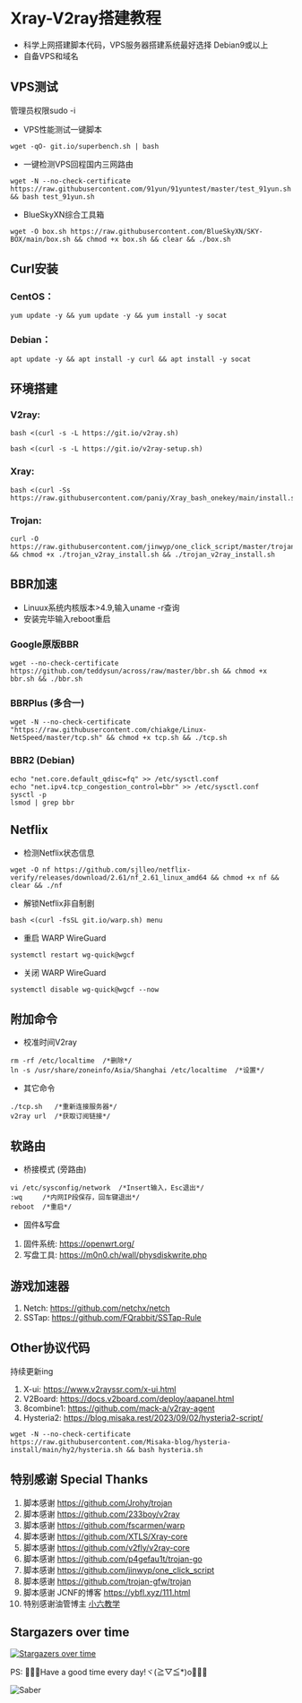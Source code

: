 # Xray-V2ray搭建教程
- 科学上网搭建脚本代码，VPS服务器搭建系统最好选择 Debian9或以上  
- 自备VPS和域名


## VPS测试 
管理员权限sudo -i
- VPS性能测试一键脚本
```
wget -qO- git.io/superbench.sh | bash
```

- 一键检测VPS回程国内三网路由
```
wget -N --no-check-certificate https://raw.githubusercontent.com/91yun/91yuntest/master/test_91yun.sh && bash test_91yun.sh
```

- BlueSkyXN综合工具箱
```
wget -O box.sh https://raw.githubusercontent.com/BlueSkyXN/SKY-BOX/main/box.sh && chmod +x box.sh && clear && ./box.sh
```


## Curl安装
### CentOS：
```
yum update -y && yum update -y && yum install -y socat
```
### Debian：
```
apt update -y && apt install -y curl && apt install -y socat
```


## 环境搭建
  ### V2ray:
```
bash <(curl -s -L https://git.io/v2ray.sh)
```

```
bash <(curl -s -L https://git.io/v2ray-setup.sh)
```

### Xray:
```
bash <(curl -Ss https://raw.githubusercontent.com/paniy/Xray_bash_onekey/main/install.sh)
```
### Trojan:
```
curl -O https://raw.githubusercontent.com/jinwyp/one_click_script/master/trojan_v2ray_install.sh && chmod +x ./trojan_v2ray_install.sh && ./trojan_v2ray_install.sh
```


## BBR加速
- Linuux系统内核版本>4.9,输入uname -r查询
- 安装完毕输入reboot重启
### Google原版BBR
```
wget --no-check-certificate https://github.com/teddysun/across/raw/master/bbr.sh && chmod +x bbr.sh && ./bbr.sh
```

### BBRPlus (多合一)
```
wget -N --no-check-certificate "https://raw.githubusercontent.com/chiakge/Linux-NetSpeed/master/tcp.sh" && chmod +x tcp.sh && ./tcp.sh
```

### BBR2 (Debian)
```
echo "net.core.default_qdisc=fq" >> /etc/sysctl.conf
echo "net.ipv4.tcp_congestion_control=bbr" >> /etc/sysctl.conf
sysctl -p
lsmod | grep bbr
```


## Netflix
- 检测Netflix状态信息
```
wget -O nf https://github.com/sjlleo/netflix-verify/releases/download/2.61/nf_2.61_linux_amd64 && chmod +x nf && clear && ./nf
```

- 解锁Netflix非自制剧
```
bash <(curl -fsSL git.io/warp.sh) menu
```

- 重启 WARP WireGuard
```
systemctl restart wg-quick@wgcf
```

- 关闭 WARP WireGuard
```
systemctl disable wg-quick@wgcf --now
```


## 附加命令
- 校准时间V2ray
```
rm -rf /etc/localtime  /*删除*/
ln -s /usr/share/zoneinfo/Asia/Shanghai /etc/localtime  /*设置*/
```
- 其它命令
```
./tcp.sh   /*重新连接服务器*/
v2ray url  /*获取订阅链接*/
```


## 软路由
- 桥接模式 (旁路由)
```
vi /etc/sysconfig/network  /*Insert输入，Esc退出*/
:wq     /*内网IP段保存，回车键退出*/
reboot  /*重启*/
```

- 固件&写盘
1. 固件系统: https://openwrt.org/     
2. 写盘工具: https://m0n0.ch/wall/physdiskwrite.php  


## 游戏加速器
1. Netch: https://github.com/netchx/netch
2. SSTap: https://github.com/FQrabbit/SSTap-Rule


## Other协议代码
持续更新ing
1. X-ui: https://www.v2rayssr.com/x-ui.html
2. V2Board: https://docs.v2board.com/deploy/aapanel.html
3. 8combine1: https://github.com/mack-a/v2ray-agent
4. Hysteria2: https://blog.misaka.rest/2023/09/02/hysteria2-script/
```
wget -N --no-check-certificate https://raw.githubusercontent.com/Misaka-blog/hysteria-install/main/hy2/hysteria.sh && bash hysteria.sh
```

## 特别感谢 Special Thanks
1. 脚本感谢 https://github.com/Jrohy/trojan
2. 脚本感谢 https://github.com/233boy/v2ray
3. 脚本感谢 https://github.com/fscarmen/warp
4. 脚本感谢 https://github.com/XTLS/Xray-core
5. 脚本感谢 https://github.com/v2fly/v2ray-core
6. 脚本感谢 https://github.com/p4gefau1t/trojan-go
7. 脚本感谢 https://github.com/jinwyp/one_click_script
8. 脚本感谢 https://github.com/trojan-gfw/trojan
9. 脚本感谢 JCNF的博客 https://ybfl.xyz/111.html
10. 特别感谢油管博主 [小六教学](https://www.youtube.com/channel/UCE8MoWhC8Fp1L9LbZw0I6kQ)


## Stargazers over time
[![Stargazers over time](https://starchart.cc/jinwyp/one_click_script.svg)](https://starchart.cc/jinwyp/one_click_script)



[better-cloudflare-ip]: https://github.com/badafans/better-cloudflare-ip/releases
[CFIP]: https://github.com/BlueSkyXN/CFIP/releases
[CloudflareScanner]: https://github.com/Spedoske/CloudflareScanner/releases/tag/1.1.2
[CloudflareSpeedTest]: https://github.com/XIU2/CloudflareSpeedTest/releases/tag/v1.4.9

PS: 💖💖💖Have a good time every day!ヾ(≧▽≦*)o🎄🎈🎈

![Saber](https://github.com/Felix-zf/Picture-Store/blob/master/img/R1.jpg?raw=true)

